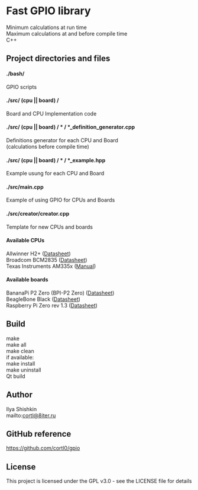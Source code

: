 # Fast GPIO library
Minimum calculations at run time  
Maximum calculations at and before compile time  
C++

## Project directories and files

#### ./bash/
GPIO scripts

#### ./src/ (cpu || board) /
Board and CPU Implementation code

#### ./src/ (cpu || board) / * / *_definition_generator.cpp
Definitions generator for each CPU and Board  
(calculations before compile time)

#### ./src/ (cpu || board) / * / *_example.hpp
Example usung for each CPU and Board

#### ./src/main.cpp
Example of using GPIO for CPUs and Boards

#### ./src/creator/creator.cpp
Template for new CPUs and boards

#### Available CPUs
Allwinner H2+ ([Datasheet](http://8iter.ru/datasheets/cpu/Allwinner_H2+_Datasheet_V1.2.pdf))  
Broadcom BCM2835 ([Datasheet](http://8iter.ru/datasheets/cpu/Broadcom_BCM2835_Datasheet.pdf))  
Texas Instruments AM335x ([Manual](http://8iter.ru/datasheets/cpu/Texas_Instruments_AM335x_and_AMIC110_Sitara_Manual.pdf))

#### Available boards
BananaPi P2 Zero (BPI-P2 Zero) ([Datasheet](http://8iter.ru/datasheets/board/BananaPI_P2_Zero_Datasheet_v1_0.pdf))  
BeagleBone Black ([Datasheet](http://8iter.ru/datasheets/board/BeagleBone_Black_Datasheet.pdf))  
Raspberry Pi Zero rev 1.3 ([Datasheet](http://8iter.ru/datasheets/board/Raspberry_Pi_Zero_r1_3_Datasheet.pdf))

## Build
make  
make all  
make clean  
if available:  
make install  
make uninstall  
Qt build

## Author
Ilya Shishkin  
mailto:cortl@8iter.ru

## GitHub reference
https://github.com/cortl0/gpio

## License
This project is licensed under the GPL v3.0 - see the LICENSE file for details
